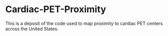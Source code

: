 # Cardiac-PET-Proximity
This is a deposit of the code used to map proximity to cardiac PET centers across the United States.
